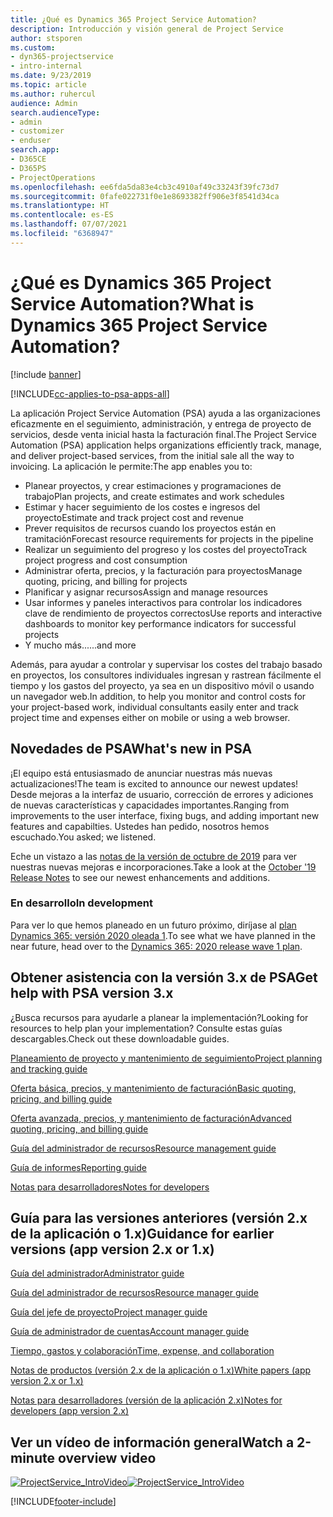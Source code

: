 ```yaml
---
title: ¿Qué es Dynamics 365 Project Service Automation?
description: Introducción y visión general de Project Service
author: stsporen
ms.custom:
- dyn365-projectservice
- intro-internal
ms.date: 9/23/2019
ms.topic: article
ms.author: ruhercul
audience: Admin
search.audienceType:
- admin
- customizer
- enduser
search.app:
- D365CE
- D365PS
- ProjectOperations
ms.openlocfilehash: ee6fda5da83e4cb3c4910af49c33243f39fc73d7
ms.sourcegitcommit: 0fafe022731f0e1e8693382ff906e3f8541d34ca
ms.translationtype: HT
ms.contentlocale: es-ES
ms.lasthandoff: 07/07/2021
ms.locfileid: "6368947"
---
```

# <a name="what-is-dynamics-365-project-service-automation"></a><span data-ttu-id="2d794-103">¿Qué es Dynamics 365 Project Service Automation?</span><span class="sxs-lookup"><span data-stu-id="2d794-103">What is Dynamics 365 Project Service Automation?</span></span>

[!include [banner](../includes/psa-now-project-operations.md)]

[!INCLUDE[cc-applies-to-psa-apps-all](../includes/cc-applies-to-psa-apps-all.md)]

<span data-ttu-id="2d794-104">La aplicación Project Service Automation (PSA) ayuda a las organizaciones eficazmente en el seguimiento, administración, y entrega de proyecto de servicios, desde venta inicial hasta la facturación final.</span><span class="sxs-lookup"><span data-stu-id="2d794-104">The Project Service Automation (PSA) application helps organizations efficiently track, manage, and deliver project-based services, from the initial sale all the way to invoicing.</span></span> <span data-ttu-id="2d794-105">La aplicación le permite:</span><span class="sxs-lookup"><span data-stu-id="2d794-105">The app enables you to:</span></span>

- <span data-ttu-id="2d794-106">Planear proyectos, y crear estimaciones y programaciones de trabajo</span><span class="sxs-lookup"><span data-stu-id="2d794-106">Plan projects, and create estimates and work schedules</span></span>
- <span data-ttu-id="2d794-107">Estimar y hacer seguimiento de los costes e ingresos del proyecto</span><span class="sxs-lookup"><span data-stu-id="2d794-107">Estimate and track project cost and revenue</span></span>
- <span data-ttu-id="2d794-108">Prever requisitos de recursos cuando los proyectos están en tramitación</span><span class="sxs-lookup"><span data-stu-id="2d794-108">Forecast resource requirements for projects in the pipeline</span></span>
- <span data-ttu-id="2d794-109">Realizar un seguimiento del progreso y los costes del proyecto</span><span class="sxs-lookup"><span data-stu-id="2d794-109">Track project progress and cost consumption</span></span>
- <span data-ttu-id="2d794-110">Administrar oferta, precios, y la facturación para proyectos</span><span class="sxs-lookup"><span data-stu-id="2d794-110">Manage quoting, pricing, and billing for projects</span></span>
- <span data-ttu-id="2d794-111">Planificar y asignar recursos</span><span class="sxs-lookup"><span data-stu-id="2d794-111">Assign and manage resources</span></span>
- <span data-ttu-id="2d794-112">Usar informes y paneles interactivos para controlar los indicadores clave de rendimiento de proyectos correctos</span><span class="sxs-lookup"><span data-stu-id="2d794-112">Use reports and interactive dashboards to monitor key performance indicators for successful projects</span></span>
- <span data-ttu-id="2d794-113">Y mucho más...</span><span class="sxs-lookup"><span data-stu-id="2d794-113">...and more</span></span>

<span data-ttu-id="2d794-114">Además, para ayudar a controlar y supervisar los costes del trabajo basado en proyectos, los consultores individuales ingresan y rastrean fácilmente el tiempo y los gastos del proyecto, ya sea en un dispositivo móvil o usando un navegador web.</span><span class="sxs-lookup"><span data-stu-id="2d794-114">In addition, to help you monitor and control costs for your project-based work, individual consultants easily enter and track project time and expenses either on mobile or using a web browser.</span></span>

## <a name="whats-new-in-psa"></a><span data-ttu-id="2d794-115">Novedades de PSA</span><span class="sxs-lookup"><span data-stu-id="2d794-115">What's new in PSA</span></span>
<span data-ttu-id="2d794-116">¡El equipo está entusiasmado de anunciar nuestras más nuevas actualizaciones!</span><span class="sxs-lookup"><span data-stu-id="2d794-116">The team is excited to announce our newest updates!</span></span> <span data-ttu-id="2d794-117">Desde mejoras a la interfaz de usuario, corrección de errores y adiciones de nuevas características y capacidades importantes.</span><span class="sxs-lookup"><span data-stu-id="2d794-117">Ranging from improvements to the user interface, fixing bugs, and adding important new features and capabilties.</span></span> <span data-ttu-id="2d794-118">Ustedes han pedido, nosotros hemos escuchado.</span><span class="sxs-lookup"><span data-stu-id="2d794-118">You asked; we listened.</span></span>

<span data-ttu-id="2d794-119">Eche un vistazo a las [notas de la versión de octubre de 2019](/dynamics365-release-plan/2019wave2/index) para ver nuestras nuevas mejoras e incorporaciones.</span><span class="sxs-lookup"><span data-stu-id="2d794-119">Take a look at the [October '19 Release Notes](/dynamics365-release-plan/2019wave2/index) to see our newest enhancements and additions.</span></span>

### <a name="in-development"></a><span data-ttu-id="2d794-120">En desarrollo</span><span class="sxs-lookup"><span data-stu-id="2d794-120">In development</span></span>
<span data-ttu-id="2d794-121">Para ver lo que hemos planeado en un futuro próximo, diríjase al [plan Dynamics 365: versión 2020 oleada 1](/dynamics365-release-plan/2020wave1/index).</span><span class="sxs-lookup"><span data-stu-id="2d794-121">To see what we have planned in the near future, head over to the [Dynamics 365: 2020 release wave 1 plan](/dynamics365-release-plan/2020wave1/index).</span></span>

## <a name="get-help-with-psa-version-3x"></a><span data-ttu-id="2d794-122">Obtener asistencia con la versión 3.x de PSA</span><span class="sxs-lookup"><span data-stu-id="2d794-122">Get help with PSA version 3.x</span></span>
<span data-ttu-id="2d794-123">¿Busca recursos para ayudarle a planear la implementación?</span><span class="sxs-lookup"><span data-stu-id="2d794-123">Looking for resources to help plan your implementation?</span></span> <span data-ttu-id="2d794-124">Consulte estas guías descargables.</span><span class="sxs-lookup"><span data-stu-id="2d794-124">Check out these downloadable guides.</span></span>

 [<span data-ttu-id="2d794-125">Planeamiento de proyecto y mantenimiento de seguimiento</span><span class="sxs-lookup"><span data-stu-id="2d794-125">Project planning and tracking guide</span></span>](../psa/implementation-guides/project-planning-tracking.md)

 [<span data-ttu-id="2d794-126">Oferta básica, precios, y mantenimiento de facturación</span><span class="sxs-lookup"><span data-stu-id="2d794-126">Basic quoting, pricing, and billing guide</span></span>](../psa/implementation-guides/begin-quoting-pricing-billing.md)

 [<span data-ttu-id="2d794-127">Oferta avanzada, precios, y mantenimiento de facturación</span><span class="sxs-lookup"><span data-stu-id="2d794-127">Advanced quoting, pricing, and billing guide</span></span>](../psa/implementation-guides/adv-quoting-pricing-billing.md)

 [<span data-ttu-id="2d794-128">Guía del administrador de recursos</span><span class="sxs-lookup"><span data-stu-id="2d794-128">Resource management guide</span></span>](../psa/implementation-guides/resource-management-guide.md)

 [<span data-ttu-id="2d794-129">Guía de informes</span><span class="sxs-lookup"><span data-stu-id="2d794-129">Reporting guide</span></span>](../psa/implementation-guides/reporting-guide.md)

 [<span data-ttu-id="2d794-130">Notas para desarrolladores</span><span class="sxs-lookup"><span data-stu-id="2d794-130">Notes for developers</span></span>](../psa/developer-guides/overview-dev-notes-v3.x.md)

## <a name="guidance-for-earlier-versions-app-version-2x-or-1x"></a><span data-ttu-id="2d794-131">Guía para las versiones anteriores (versión 2.x de la aplicación o 1.x)</span><span class="sxs-lookup"><span data-stu-id="2d794-131">Guidance for earlier versions (app version 2.x or 1.x)</span></span>
 [<span data-ttu-id="2d794-132">Guía del administrador</span><span class="sxs-lookup"><span data-stu-id="2d794-132">Administrator guide</span></span>](../psa/admin-guide.md)

 [<span data-ttu-id="2d794-133">Guía del administrador de recursos</span><span class="sxs-lookup"><span data-stu-id="2d794-133">Resource manager guide</span></span>](../psa/resource-manager-guide.md)

 [<span data-ttu-id="2d794-134">Guía del jefe de proyecto</span><span class="sxs-lookup"><span data-stu-id="2d794-134">Project manager guide</span></span>](../psa/project-manager-guide.md)

 [<span data-ttu-id="2d794-135">Guía de administrador de cuentas</span><span class="sxs-lookup"><span data-stu-id="2d794-135">Account manager guide</span></span>](../psa/account-manager-guide.md)

 [<span data-ttu-id="2d794-136">Tiempo, gastos y colaboración</span><span class="sxs-lookup"><span data-stu-id="2d794-136">Time, expense, and collaboration</span></span>](../psa/time-expense-collaboration-guide.md)

 [<span data-ttu-id="2d794-137">Notas de productos (versión 2.x de la aplicación o 1.x)</span><span class="sxs-lookup"><span data-stu-id="2d794-137">White papers (app version 2.x or 1.x)</span></span>](../psa/white-papers.md)

 [<span data-ttu-id="2d794-138">Notas para desarrolladores (versión de la aplicación 2.x)</span><span class="sxs-lookup"><span data-stu-id="2d794-138">Notes for developers (app version 2.x)</span></span>](../psa/developer-guides/add-custom-qoi-forms-v2.x.md)

 ## <a name="watch-a-2-minute-overview-video"></a><span data-ttu-id="2d794-139">Ver un vídeo de información general</span><span class="sxs-lookup"><span data-stu-id="2d794-139">Watch a 2-minute overview video</span></span>
 <a name="heroArea"></a> <span data-ttu-id="2d794-140">[![ProjectService_IntroVideo](../psa/media/project-service-intro-video.png "ProjectService_IntroVideo")](https://go.microsoft.com/fwlink/p/?LinkId=799457)</span><span class="sxs-lookup"><span data-stu-id="2d794-140">[![ProjectService_IntroVideo](../psa/media/project-service-intro-video.png "ProjectService_IntroVideo")](https://go.microsoft.com/fwlink/p/?LinkId=799457)</span></span>




[!INCLUDE[footer-include](../includes/footer-banner.md)]